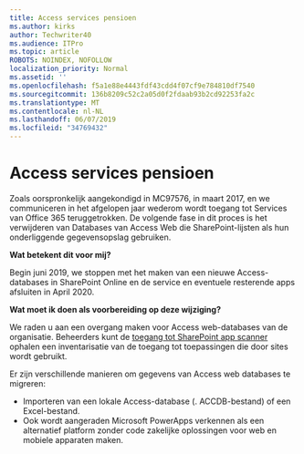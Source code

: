 ```yaml
---
title: Access services pensioen
ms.author: kirks
author: Techwriter40
ms.audience: ITPro
ms.topic: article
ROBOTS: NOINDEX, NOFOLLOW
localization_priority: Normal
ms.assetid: ''
ms.openlocfilehash: f5a1e88e4443fdf43cdd4f07cf9e784810df7540
ms.sourcegitcommit: 136b8209c52c2a05d0f2fdaab93b2cd92253fa2c
ms.translationtype: MT
ms.contentlocale: nl-NL
ms.lasthandoff: 06/07/2019
ms.locfileid: "34769432"
---
```

# <a name="access-services-retirement"></a>Access services pensioen

Zoals oorspronkelijk aangekondigd in MC97576, in maart 2017, en we communiceren in het afgelopen jaar wederom wordt toegang tot Services van Office 365 teruggetrokken. De volgende fase in dit proces is het verwijderen van Databases van Access Web die SharePoint-lijsten als hun onderliggende gegevensopslag gebruiken.

**Wat betekent dit voor mij?**

Begin juni 2019, we stoppen met het maken van een nieuwe Access-databases in SharePoint Online en de service en eventuele resterende apps afsluiten in April 2020.

**Wat moet ik doen als voorbereiding op deze wijziging?**

We raden u aan een overgang maken voor Access web-databases van de organisatie. Beheerders kunt de [toegang tot SharePoint app scanner](https://github.com/SharePoint/PnP-Tools/tree/master/Solutions/SharePoint.AccessApp.Scanner) ophalen een inventarisatie van de toegang tot toepassingen die door sites wordt gebruikt. 

Er zijn verschillende manieren om gegevens van Access web databases te migreren:

- Importeren van een lokale Access-database (. ACCDB-bestand) of een Excel-bestand.
- Ook wordt aangeraden Microsoft PowerApps verkennen als een alternatief platform zonder code zakelijke oplossingen voor web en mobiele apparaten maken.